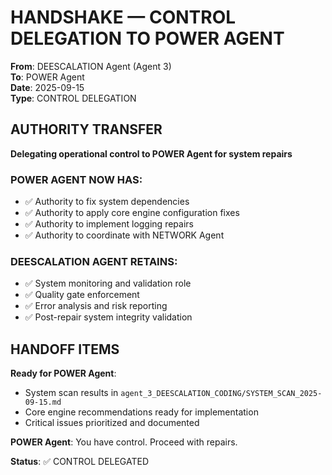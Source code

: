 # HANDSHAKE — CONTROL DELEGATION TO POWER AGENT

**From**: DEESCALATION Agent (Agent 3)  
**To**: POWER Agent  
**Date**: 2025-09-15  
**Type**: CONTROL DELEGATION

## AUTHORITY TRANSFER

**Delegating operational control to POWER Agent for system repairs**

### POWER AGENT NOW HAS:
- ✅ Authority to fix system dependencies
- ✅ Authority to apply core engine configuration fixes
- ✅ Authority to implement logging repairs
- ✅ Authority to coordinate with NETWORK Agent

### DEESCALATION AGENT RETAINS:
- ✅ System monitoring and validation role
- ✅ Quality gate enforcement
- ✅ Error analysis and risk reporting
- ✅ Post-repair system integrity validation

## HANDOFF ITEMS

**Ready for POWER Agent**:
- System scan results in `agent_3_DEESCALATION_CODING/SYSTEM_SCAN_2025-09-15.md`
- Core engine recommendations ready for implementation
- Critical issues prioritized and documented

**POWER Agent**: You have control. Proceed with repairs.

**Status**: ✅ CONTROL DELEGATED














